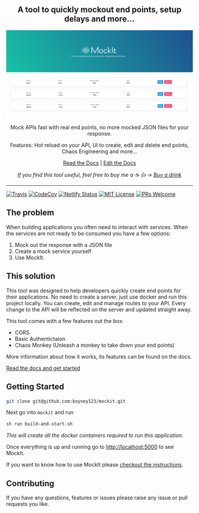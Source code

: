 <div align="center">

<h2>A tool to quickly mockout end points, setup delays and more...</h2>
<img alt="header" src="./header.png" />
<p>Mock APIs fast with real end points, no more mocked JSON files for your response.</p>
<p>Features: Hot reload on your API, UI to create, edit and delete end points, Chaos Engineering and more...</p>

[Read the Docs](https://mockit-docs.netlify.com/) | [Edit the Docs](https://github.com/boyney123/mockit-docs)

_If you find this tool useful, feel free to buy me a ☕ 👍 -> [Buy a drink](https://www.paypal.me/boyney123/5)_

</div>

<hr/>

[![Travis](https://img.shields.io/travis/boyney123/mockit/master.svg)](https://travis-ci.org/boyney123/mockit)
[![CodeCov](https://codecov.io/gh/boyney123/mockit/branch/master/graph/badge.svg?token=AoXW3EFgMP)](https://codecov.io/gh/boyney123/mockit)
[![Netlify Status](https://api.netlify.com/api/v1/badges/6d5acca1-0959-4d92-a739-08f725fdc464/deploy-status)](https://app.netlify.com/sites/mockit-docs/deploys)
[![MIT License][license-badge]][license]
[![PRs Welcome][prs-badge]][prs]

## The problem

When building applications you often need to interact with services. When the services are not ready to be consumed you have a few options:

1. Mock out the response with a JSON file
2. Create a mock service yourself
3. Use MockIt.

## This solution

This tool was designed to help developers quickly create end points for their applications. No need to create a server, just use docker and run this project locally. You can create, edit and manage routes to your API. Every change to the API will be reflected on the server and updated straight away.

This tool comes with a few features out the box:

- CORS
- Basic Authentictaion
- Chaos Monkey (Unleash a monkey to take down your end points)

More information about how it works, its features can be found on the docs.

[Read the docs and get started](https://mockit-docs.netlify.com/)

## Getting Started

```sh
git clone git@github.com:boyney123/mockit.git
```

Next go into `mockit` and run

```sh
sh run build-and-start.sh
```

_This will create all the docker containers required to run this application._

Once everything is up and running go to [http://localhost:5000](http://localhost:5000) to see MockIt.

If you want to know how to use MockIt please [checkout the instructions](https://mockit-docs.netlify.com/docs/getting-started/routes).

## Contributing

If you have any questions, features or issues please raise any issue or pull requests you like.

[spectrum-badge]: https://withspectrum.github.io/badge/badge.svg
[spectrum]: https://spectrum.chat/explore-tech
[license-badge]: https://img.shields.io/badge/License-MIT-yellow.svg
[license]: https://github.com/boyney123/react.explore-tech.org/blob/master/LICENSE
[prs-badge]: https://img.shields.io/badge/PRs-welcome-brightgreen.svg?style=flat-square
[prs]: http://makeapullrequest.com
